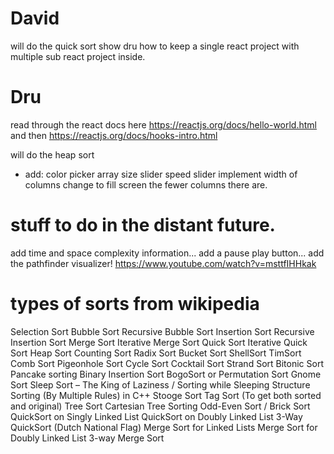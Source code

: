 # David
will do the quick sort
show dru how to keep a single react project with multiple sub react project inside.

# Dru
read through the react docs here https://reactjs.org/docs/hello-world.html
and then https://reactjs.org/docs/hooks-intro.html

will do the heap sort 
* add:
color picker
array size slider
speed slider
implement width of columns change to fill screen the fewer columns there are.

# stuff to do in the distant future.
add time and space complexity information...
add a pause play button...
add the pathfinder visualizer! https://www.youtube.com/watch?v=msttfIHHkak



# types of sorts from wikipedia
Selection Sort
Bubble Sort
Recursive Bubble Sort
Insertion Sort
Recursive Insertion Sort
Merge Sort
Iterative Merge Sort
Quick Sort
Iterative Quick Sort
Heap Sort
Counting Sort
Radix Sort
Bucket Sort
ShellSort
TimSort
Comb Sort
Pigeonhole Sort
Cycle Sort
Cocktail Sort
Strand Sort
Bitonic Sort
Pancake sorting
Binary Insertion Sort
BogoSort or Permutation Sort
Gnome Sort
Sleep Sort – The King of Laziness / Sorting while Sleeping
Structure Sorting (By Multiple Rules) in C++
Stooge Sort
Tag Sort (To get both sorted and original)
Tree Sort
Cartesian Tree Sorting
Odd-Even Sort / Brick Sort
QuickSort on Singly Linked List
QuickSort on Doubly Linked List
3-Way QuickSort (Dutch National Flag)
Merge Sort for Linked Lists
Merge Sort for Doubly Linked List
3-way Merge Sort